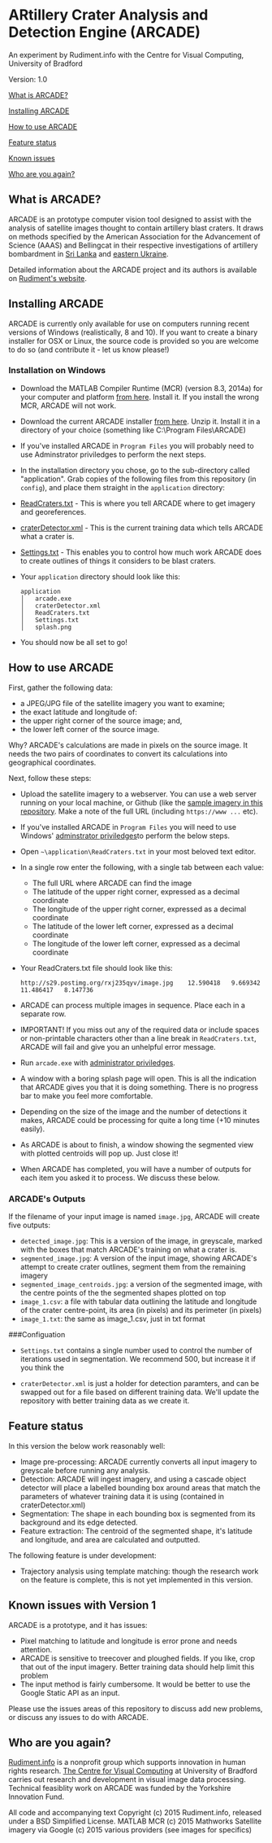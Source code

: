 # ARtillery Crater Analysis and Detection Engine (ARCADE)

An experiment by Rudiment.info with the Centre for Visual Computing, University of Bradford

Version: 1.0

[What is ARCADE?](#what)

[Installing ARCADE](#install)

[How to use ARCADE](#use)

[Feature status](#feature)

[Known issues](#issues)

[Who are you again?](#who)


## What is ARCADE? <a id="what"></a>

ARCADE is an prototype computer vision tool designed to assist with the analysis of satellite images
thought to contain artillery blast craters. It draws on methods specified by the American
Association for the Advancement of Science (AAAS) and Bellingcat in their respective 
investigations of artillery bombardment in [Sri Lanka](http://www.aaas.org/geotech/sri_lanka_2009#B.Possible%20Craters) and [eastern Ukraine](https://www.bellingcat.com/news/uk-and-europe/2015/02/17/origin-of-artillery-attacks/). 

Detailed information about the ARCADE project and its authors is available on [Rudiment's website](https://rudiment.info/project/arcade). 

## Installing ARCADE <a id="install"></a>

ARCADE is currently only available for use on computers running recent versions of Windows
(realistically, 8 and 10). If you want to create a binary installer for OSX or Linux, the
source code is provided so you are welcome to do so (and contribute it - let us know please!)

### Installation on Windows

* Download the MATLAB Compiler Runtime (MCR) (version 8.3, 2014a) for your computer and platform [from here](https://www.mathworks.com/products/compiler/mcr/). Install it. If you install the wrong MCR, ARCADE will not work.
* Download the current ARCADE installer [from here](https://www.dropbox.com/s/0xlp1cksvuca3qa/ARCADE_installer_20151022_v_0_0_1.zip?dl=0). Unzip it. Install it in a directory of your choice (something like C:\Program Files\ARCADE)
* If you've installed ARCADE in `Program Files` you will probably need to use Adminstrator priviledges to perform the next steps.
* In the installation directory you chose, go to the sub-directory called "application". Grab copies of the following files from this repository (in `config`), and place them straight in the `application` directory:
 * [ReadCraters.txt](https://raw.githubusercontent.com/Rudiment-Info/arcade/master/config/ReadCraters.txt) - This is where you tell ARCADE where to get imagery and georeferences.
 * [craterDetector.xml](https://raw.githubusercontent.com/Rudiment-Info/arcade/master/config/craterDetector.xml) -  This is the current training data which tells ARCADE what a crater is.
 * [Settings.txt](https://raw.githubusercontent.com/Rudiment-Info/arcade/master/config/Settings.txt) - This enables you to control how much work ARCADE does to create outlines of things it considers to be blast craters.
* Your `application` directory should look like this:

  ```
  application
  │   arcade.exe
  │   craterDetector.xml
  │   ReadCraters.txt
  │   Settings.txt
  │   splash.png
  ```
* You should now be all set to go!

## How to use ARCADE <a id="use"></a>

First, gather the following data:

* a JPEG/JPG file of the satellite imagery you want to examine;
* the exact latitude and longitude of:
 * the upper right corner of the source image; and,
 * the lower left corner of the source image.
 
Why? ARCADE's calculations are made in pixels on the source image. It needs the two pairs of coordinates to convert its calculations into geographical coordinates.

Next, follow these steps:

* Upload the satellite imagery to a webserver. You can use a web server running on your local machine, or Github (like the [sample imagery in this repository](/sampledata/ukraine/google_satellite_export). Make a note of the full URL (including `https://www ...` etc). 
* If you've installed ARCADE in `Program Files` you will need to use Windows' [adminstrator priviledges](http://windows.microsoft.com/en-gb/windows7/how-do-i-run-an-application-once-with-a-full-administrator-access-token)to perform the below steps.
* Open `~\application\ReadCraters.txt` in your most beloved text editor. 
* In a single row enter the following, with a single tab between each value:
  * The full URL where ARCADE can find the image
  * The latitude of the upper right corner, expressed as a decimal coordinate
  * The longitude of the upper right corner, expressed as a decimal coordinate
  * The latitude of the lower left corner, expressed as a decimal coordinate
  * The longitude of the lower left corner, expressed as a decimal coordinate
* Your ReadCraters.txt file should look like this:

  ```
  http://s29.postimg.org/rxj235qyv/image.jpg	12.590418	9.669342	11.486417	8.147736
  ```
  
* ARCADE can process multiple images in sequence. Place each in a separate row.
* IMPORTANT! If you miss out any of the required data or include spaces or non-printable characters other than a line break in `ReadCraters.txt`, ARCADE will fail and give you an unhelpful error message.
*  Run `arcade.exe` with [administrator priviledges](http://windows.microsoft.com/en-gb/windows7/how-do-i-run-an-application-once-with-a-full-administrator-access-token). 
*  A window with a boring splash page will open. This is all the indication that ARCADE gives you that it is doing something. There is no progress bar to make you feel more comfortable.
*  Depending on the size of the image and the number of detections it makes, ARCADE could be processing for quite a long time (+10 minutes easily).
* As ARCADE is about to finish, a window showing the segmented view with plotted centroids will pop up. Just close it! 
* When ARCADE has completed, you will have a number of outputs for each item you asked it to process.  We discuss these below. 

### ARCADE's Outputs

If the filename of your input image is named `image.jpg`, ARCADE will create five outputs:

* `detected_image.jpg`: This is a version of the image, in greyscale, marked with the boxes that match ARCADE's training on what a crater is.
* `segmented_image.jpg`: A version of the input image, showing ARCADE's attempt to create crater outlines, segment them from the remaining imagery
* `segmented_image_centroids.jpg`: a version of the segmented image, with the centre points of the the segmented shapes plotted on top
* `image_1.csv`: a file with tabular data outlining the latitude and longitude of the crater centre-point, its area (in pixels) and its perimeter (in pixels)
* `image_1.txt`: the same as image_1.csv, just in txt format

###Configuation

* `Settings.txt` contains a single number used to control the number of iterations used in segmentation. We recommend 500, but increase it if you think the 

* `craterDetector.xml` is just a holder for detection paramters, and can be swapped out for a file based on different training data. We'll update the repository with better training data as we create it.

## Feature status <a id="feature"></a>

In this version the below work reasonably well:

* Image pre-processing: ARCADE currently converts all input imagery to greyscale before running any analysis.
* Detection:  ARCADE will ingest imagery, and using a cascade object detector will  place a labelled bounding box around areas that match the parameters of whatever training data it is using (contained in craterDetector.xml)
* Segmentation: The shape in each bounding box is segmented from its background and its edge detected.
* Feature extraction: The centroid of the segmented shape, it's latitude and longitude, and area are calculated and outputted.

The following feature is under development:

* Trajectory analysis using template matching: though the research work on the feature is complete, this is not yet implemented in this version.

## Known issues with Version 1 <a id="issues"></a>

ARCADE is a prototype, and it has issues:

* Pixel matching to latitude and longitude is error prone and needs attention. 
* ARCADE is sensitive to treecover and ploughed fields. If you like, crop that out of the input imagery. Better training data should help limit this problem
* The input method is fairly cumbersome. It would be better to use the Google Static API as an input.

Please use the issues areas of this repository to discuss add new problems, or discuss any issues to do with ARCADE.

## Who are you again? <a id="who"></a>

[Rudiment.info](https://rudiment.info) is a nonprofit group which supports innovation in human rights research. [The Centre for Visual Computing](http://www.bradford.ac.uk/research/rkt-centres/visual-computing/) at University of Bradford carries out research and development in visual image data processing. Technical feasiblity work on ARCADE was funded by the Yorkshire Innovation Fund.

All code and accompanying text Copyright (c) 2015 Rudiment.info, released under a BSD Simplified License. 
MATLAB MCR (c) 2015 Mathworks
Satellite imagery via Google (c) 2015 various providers (see images for specifics)
